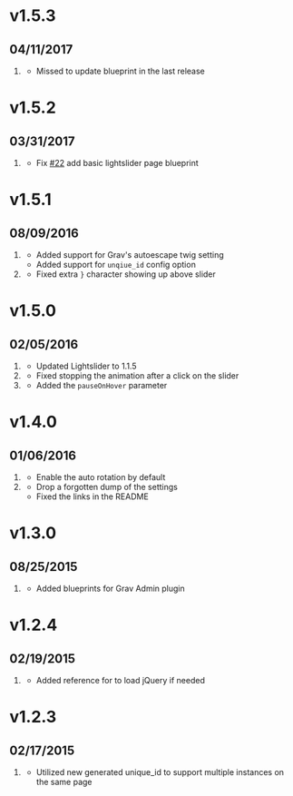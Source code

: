 # v1.5.3
## 04/11/2017

1. [](#bugfix)
    * Missed to update blueprint in the last release

# v1.5.2
## 03/31/2017

1. [](#bugfix)
    * Fix [#22](https://github.com/getgrav/grav-plugin-lightslider/issues/22) add basic lightslider page blueprint

# v1.5.1
## 08/09/2016

1. [](#improved)
    * Added support for Grav's autoescape twig setting
    * Added support for `unqiue_id` config option
1. [](#bugfix)
    * Fixed extra `}` character showing up above slider

# v1.5.0
## 02/05/2016

1. [](#improved)
    * Updated Lightslider to 1.1.5
1. [](#bugfix)
    * Fixed stopping the animation after a click on the slider
1. [](#new)
    * Added the `pauseOnHover` parameter

# v1.4.0
## 01/06/2016

1. [](#new)
    * Enable the auto rotation by default
1. [](#bugfix)
    * Drop a forgotten dump of the settings
    * Fixed the links in the README

# v1.3.0
## 08/25/2015

1. [](#improved)
    * Added blueprints for Grav Admin plugin

# v1.2.4
## 02/19/2015

1. [](#improved)
    * Added reference for to load jQuery if needed

# v1.2.3
## 02/17/2015

1. [](#improved)
    * Utilized new generated unique_id to support multiple instances on the same page

